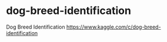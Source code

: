 # dog-breed-identification
Dog Breed Identification https://www.kaggle.com/c/dog-breed-identification
